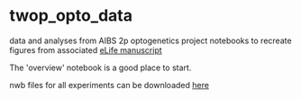 # twop_opto_data
data and analyses from AIBS 2p optogenetics project
notebooks to recreate figures from associated [eLife manuscript](https://elifesciences.org/articles/71103)

The 'overview' notebook is a good place to start.

nwb files for all experiments can be downloaded [here](https://datadryad.org/stash/share/1aykN8S3HOGEPhFIkzVFq3pmCVNawzFRTMs5BJxCY9s%2FOPZxpv1iyJM%3D&reserved=0)

